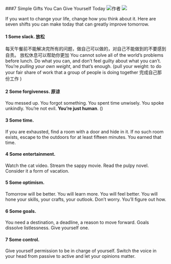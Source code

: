 ###7 Simple Gifts You Can Give Yourself Today
![作者](./_image/2020-07-08-16-41-14.png)
![](./_image/2020-07-08-16-40-35.jpg)

If you want to change your life, change how you think about it. Here are seven shifts you can make today that can greatly improve tomorrow.

#### 1 Some slack. 放松
每天午餐前不能解决完所有的问题，做自己可以做的，对自己不能做到的不要感到自责。
放松休息可以帮助你更加
You cannot solve all of the world’s problems before lunch. Do what you can, and don’t feel guilty about what you can’t. You’re *pulling your own weight*, and that’s enough.
(pull your weight: to do your fair share of work that a group of people is doing together 完成自己那份工作 )


#### 2 Some forgiveness. 原谅
You messed up. You forgot something. You spent time unwisely. You spoke unkindly. You’re not evil. **You’re just human**.
()

#### 3 Some time.

If you are exhausted, find a room with a door and hide in it. If no such room exists, escape to the outdoors for at least fifteen minutes. You earned that time.

#### 4 Some entertainment.
Watch the cat video. Stream the sappy movie. Read the pulpy novel. Consider it a form of vacation.

#### 5 Some optimism.

Tomorrow will be better. You will learn more. You will feel better. You will hone your skills, your crafts, your outlook. Don’t worry. You’ll figure out how.

#### 6 Some goals.

You need a destination, a deadline, a reason to move forward. Goals dissolve listlessness. Give yourself one.

#### 7 Some control.

Give yourself permission to be in charge of yourself. Switch the voice in your head from passive to active and let your opinions matter.